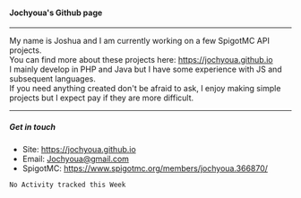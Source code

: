 #### Jochyoua's Github page
***
My name is Joshua and I am currently working on a few SpigotMC API projects. \
You can find more about these projects here: https://jochyoua.github.io \
I mainly develop in PHP and Java but I have some experience with JS and subsequent languages. \
If you need anything created don't be afraid to ask, I enjoy making simple projects but I expect pay if they are more difficult.
***
##### Get in touch
* Site: https://jochyoua.github.io
* Email: Jochyoua@gmail.com
* SpigotMC: https://www.spigotmc.org/members/jochyoua.366870/

<!--START_SECTION:waka-->
```text
No Activity tracked this Week
```
<!--END_SECTION:waka-->

